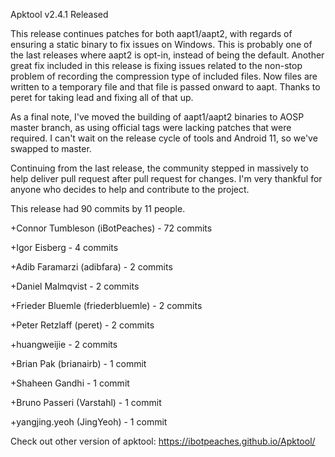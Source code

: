 Apktool v2.4.1 Released

This release continues patches for both aapt1/aapt2, 
with regards of ensuring a static binary to fix issues 
on Windows. This is probably one of the last releases 
where aapt2 is opt-in, instead of being the default. 
Another great fix included in this release is fixing 
issues related to the non-stop problem of recording the 
compression type of included files. Now files are written 
to a temporary file and that file is passed onward to aapt. 
Thanks to peret for taking lead and fixing all of that up.

As a final note, I've moved the building of aapt1/aapt2 binaries 
to AOSP master branch, as using official tags were lacking patches 
that were required. I can't wait on the release cycle of tools and 
Android 11, so we've swapped to master.

Continuing from the last release, the community stepped in massively
 to help deliver pull request after pull request for changes. I'm very 
 thankful for anyone who decides to help and contribute to the project.

This release had 90 commits by 11 people.

+Connor Tumbleson (iBotPeaches) - 72 commits

+Igor Eisberg - 4 commits

+Adib Faramarzi (adibfara) - 2 commits

+Daniel Malmqvist - 2 commits

+Frieder Bluemle (friederbluemle) - 2 commits

+Peter Retzlaff (peret) - 2 commits

+huangweijie - 2 commits

+Brian Pak (brianairb) - 1 commit

+Shaheen Gandhi - 1 commit

+Bruno Passeri (Varstahl) - 1 commit

+yangjing.yeoh (JingYeoh) - 1 commit

Check out other version of apktool: https://ibotpeaches.github.io/Apktool/
